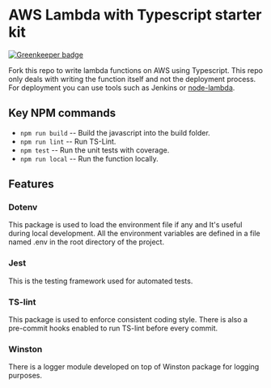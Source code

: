 # AWS Lambda with Typescript starter kit 

[![Greenkeeper badge](https://badges.greenkeeper.io/asemoon/lambda-typescript-starter.svg)](https://greenkeeper.io/)

Fork this repo to write lambda functions on AWS using Typescript. This repo only deals with writing the function itself
and not the deployment process. For deployment you can use tools such as Jenkins or
[node-lambda](https://www.npmjs.com/package/node-lambda).


## Key NPM commands

* `npm run build` -- Build the javascript into the build folder.
* `npm run lint` -- Run TS-Lint.
* `npm test` -- Run the unit tests with coverage.
* `npm run local` -- Run the function locally.


## Features

### Dotenv
This package is used to load the environment file if any and It's useful during local development. All the environment
variables are defined in a file named .env in the root directory of the project. 

### Jest
This is the testing framework used for automated tests. 

### TS-lint
This package is used to enforce consistent coding style. There is also a pre-commit hooks enabled to run TS-lint 
before every commit.

### Winston
There is a logger module developed on top of Winston package for logging purposes. 


